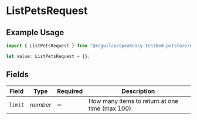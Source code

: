 # ListPetsRequest

## Example Usage

```typescript
import { ListPetsRequest } from "@rogwilco/speakeasy-testbed-petstore/models/operations";

let value: ListPetsRequest = {};
```

## Fields

| Field                                          | Type                                           | Required                                       | Description                                    |
| ---------------------------------------------- | ---------------------------------------------- | ---------------------------------------------- | ---------------------------------------------- |
| `limit`                                        | *number*                                       | :heavy_minus_sign:                             | How many items to return at one time (max 100) |